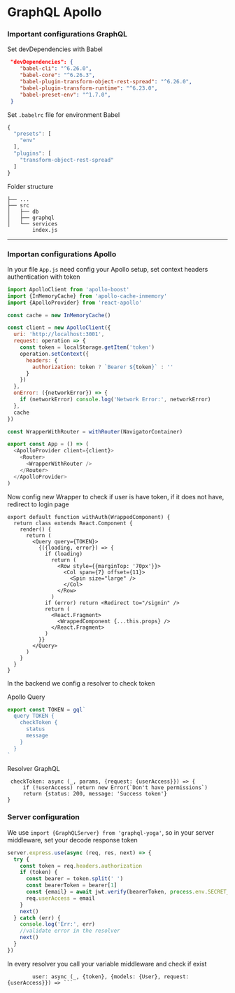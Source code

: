 # GraphQL Apollo

### Important configurations GraphQL

Set devDependencies with Babel

```json
 "devDependencies": {
    "babel-cli": "^6.26.0",
    "babel-core": "^6.26.3",
    "babel-plugin-transform-object-rest-spread": "^6.26.0",
    "babel-plugin-transform-runtime": "^6.23.0",
    "babel-preset-env": "^1.7.0",
 }
```


Set `.babelrc` file for environment Babel

```javascript
{
  "presets": [
    "env"
  ],
  "plugins": [
    "transform-object-rest-spread"
  ]
}
```

Folder structure

    ├── ...
    ├── src
    │   ├── db
    │   ├── graphql
    │   └── services
		    index.js

- - -
### Importan configurations Apollo

In your file `App.js` need config your Apollo setup, set context headers authentication with token

```javascript
import ApolloClient from 'apollo-boost'
import {InMemoryCache} from 'apollo-cache-inmemory'
import {ApolloProvider} from 'react-apollo'

const cache = new InMemoryCache()

const client = new ApolloClient({
  uri: 'http://localhost:3001',
  request: operation => {
    const token = localStorage.getItem('token')
    operation.setContext({
      headers: {
        authorization: token ? `Bearer ${token}` : ''
      }
    })
  },
  onError: ({networkError}) => {
    if (networkError) console.log('Network Error:', networkError)
  },
  cache
})

const WrapperWithRouter = withRouter(NavigatorContainer)

export const App = () => (
  <ApolloProvider client={client}>
    <Router>
      <WrapperWithRouter />
    </Router>
  </ApolloProvider>
)

```


Now config new Wrapper to check if user is have token, if it does not have, redirect to login page

```
export default function withAuth(WrappedComponent) {
  return class extends React.Component {
    render() {
      return (
        <Query query={TOKEN}>
          {({loading, error}) => {
            if (loading)
              return (
                <Row style={{marginTop: '70px'}}>
                  <Col span={7} offset={11}>
                    <Spin size="large" />
                  </Col>
                </Row>
              )
            if (error) return <Redirect to="/signin" />
            return (
              <React.Fragment>
                <WrappedComponent {...this.props} />
              </React.Fragment>
            )
          }}
        </Query>
      )
    }
  }
}
```


In the backend we config a resolver to check token

Apollo Query

```javascript
export const TOKEN = gql`
  query TOKEN {
    checkToken {
      status
      message
    }
  }
`
```


Resolver GraphQL

```
 checkToken: async (_, params, {request: {userAccess}}) => {
	 if (!userAccess) return new Error(`Don't have permissions`)
     return {status: 200, message: 'Success token'}
}
```

### Server configuration

We use `import {GraphQLServer} from 'graphql-yoga'`, so in your server middleware, set your decode response token

```javascript
server.express.use(async (req, res, next) => {
  try {
    const token = req.headers.authorization
    if (token) {
      const bearer = token.split(' ')
      const bearerToken = bearer[1]
      const {email} = await jwt.verify(bearerToken, process.env.SECRET_PASSWORD)
      req.userAccess = email
    }
    next()
  } catch (err) {
    console.log('Err:', err)
    //validate error in the resolver
    next()
  }
})
```

In every resolver you call your variable middleware and check if exist

```
	    user: async (_, {token}, {models: {User}, request: {userAccess}}) => ```